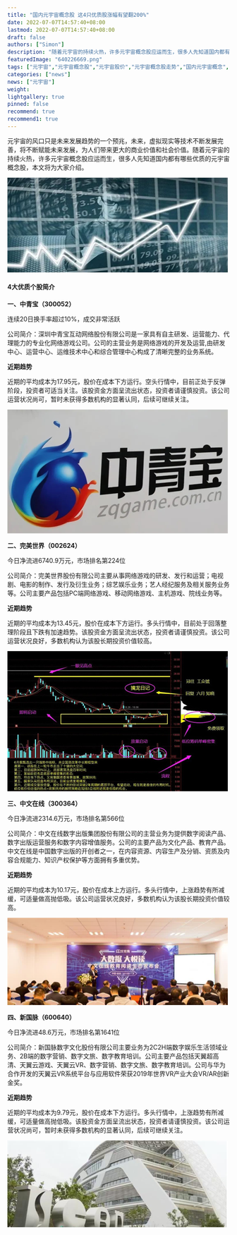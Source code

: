 ```yaml
---
title: "国内元宇宙概念股 这4只优质股涨幅有望翻200%"
date: 2022-07-07T14:57:40+08:00
lastmod: 2022-07-07T14:57:40+08:00
draft: false
authors: ["Simon"]
description: "随着元宇宙的持续火热，许多元宇宙概念股应运而生，很多人先知道国内都有哪些优质的元宇宙概念股，本文将为大家介绍。"
featuredImage: "640226669.png"
tags: ["元宇宙","元宇宙概念股","元宇宙股价","元宇宙概念股走势","国内元宇宙概念","元宇宙股票"]
categories: ["news"]
news: ["元宇宙"]
weight: 
lightgallery: true
pinned: false
recommend: true
recommend1: true
---
```


元宇宙的风口只是未来发展趋势的一个预兆，未来，虚拟现实等技术不断发展完善，将不断赋能未来发展，为人们带来更大的商业价值和社会价值。随着元宇宙的持续火热，许多元宇宙概念股应运而生，很多人先知道国内都有哪些优质的元宇宙概念股，本文将为大家介绍。

![配图](640226669.png)

#### 4大优质个股简介
**一、中青宝（300052）**

连续20日换手率超过10%，成交非常活跃

公司简介：深圳中青宝互动网络股份有限公司是一家具有自主研发、运营能力、代理能力的专业化网络游戏公司。公司的主营业务是网络游戏的开发及运营,由研发中心、运营中心、运维技术中心和综合管理中心构成了清晰完整的业务系统。

**近期趋势**

近期的平均成本为17.95元，股价在成本下方运行。空头行情中，目前正处于反弹阶段，投资者可适当关注。该股资金方面呈流出状态，投资者请谨慎投资。该公司运营状况尚可，暂时未获得多数机构的显著认同，后续可继续关注。

![配图](645566665820.png)

**二、完美世界（002624）**

今日净流进6740.9万元，市场排名第224位

公司简介：完美世界股份有限公司主要从事网络游戏的研发、发行和运营；电视剧、电影的制作、发行及衍生业务；综艺娱乐业务；艺人经纪服务及相关服务业务等。公司主要产品包括PC端网络游戏、移动网络游戏、主机游戏、院线业务等。

**近期趋势**

近期的平均成本为13.45元，股价在成本下方运行。多头行情中，目前处于回落整理阶段且下跌有加速趋势。该股资金方面呈流出状态，投资者请谨慎投资。该公司运营状况良好，多数机构认为该股长期投资价值较高。

![配图](640666325511.jpg)

**三、中文在线（300364）**

今日净流进2314.6万元，市场排名第566位

公司简介：中文在线数字出版集团股份有限公司的主营业务为提供数字阅读产品、数字出版运营服务和数字内容增值服务。公司的主要产品为文化产品、教育产品。中文在线是中国数字出版的开创者之一，在内容资源、内容生产及分销、资质及内容合规能力、知识产权保护等方面拥有多重优势。

**近期趋势**

近期的平均成本为10.17元，股价在成本上方运行。多头行情中，上涨趋势有所减缓，可适量做高抛低吸。该公司运营状况良好，多数机构认为该股长期投资价值较高。

![配图](666992335440.png)

**四、新国脉（600640）**

今日净流进48.6万元，市场排名第1641位

公司简介：新国脉数字文化股份有限公司主要业务为2C2H端数字娱乐生活领域业务、2B端的数字营销、数字文旅、数字教育培训。公司主要产品包括天翼超高清、天翼云游戏、天翼云VR、数字营销、数字文旅、数字教育培训。公司与华为合作开发的天翼云VR系统平台与应用软件荣获2019年世界VR产业大会VR/AR创新金奖。

**近期趋势**

近期的平均成本为9.79元，股价在成本下方运行。多头行情中，上涨趋势有所减缓，可适量做高抛低吸。该股资金方面呈流出状态，投资者请谨慎投资。该公司运营状况尚可，暂时未获得多数机构的显著认同，后续可继续关注。

![配图](666995232240.png)